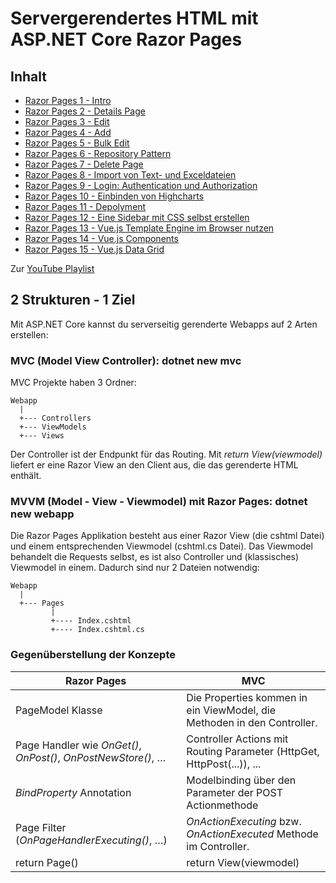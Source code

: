 # Servergerendertes HTML mit ASP.NET Core Razor Pages

## Inhalt

- [Razor Pages 1 - Intro](01%20Intro/README.md)
- [Razor Pages 2 - Details Page](02%20Details%20Page/README.md)
- [Razor Pages 3 - Edit](03%20Edit%20und%20DTO/README.md)
- [Razor Pages 4 - Add](04%20Add/README.md)
- [Razor Pages 5 - Bulk Edit](05%20Bulk%20Edit/README.md)
- [Razor Pages 6 - Repository Pattern](06%20Repositories/README.md)
- [Razor Pages 7 - Delete Page](07%20Delete/README.md)
- [Razor Pages 8 - Import von Text- und Exceldateien](08%20Import/README.md)
- [Razor Pages 9 - Login: Authentication und Authorization](09%20Authentication/README.md)
- [Razor Pages 10 - Einbinden von Highcharts](10%20Highcharts/README.md)
- [Razor Pages 11 - Depolyment](11%20Deployment/README.md)
- [Razor Pages 12 - Eine Sidebar mit CSS selbst erstellen](12%20Sidebar/README.md)
- [Razor Pages 13 - Vue.js Template Engine im Browser nutzen](13%20VueJS%20Templates/README.md)
- [Razor Pages 14 - Vue.js Components](14%20VueJS%20Components/README.md)
- [Razor Pages 15 - Vue.js Data Grid](15%20VueJS%20Grid/README.md)
  
Zur [YouTube Playlist](https://www.youtube.com/playlist?list=PLXaz8R749y5ks72kDo5n3nDm5PkA8fUvJ)

## 2 Strukturen - 1 Ziel

Mit ASP.NET Core kannst du serverseitig gerenderte Webapps auf 2 Arten erstellen:

### MVC (Model View Controller): dotnet new mvc

MVC Projekte haben 3 Ordner:

```
Webapp
  |
  +--- Controllers
  +--- ViewModels
  +--- Views
```

Der Controller ist der Endpunkt für das Routing. Mit *return View(viewmodel)* liefert er eine
Razor View an den Client aus, die das gerenderte HTML enthält.

### MVVM (Model - View - Viewmodel) mit Razor Pages: dotnet new webapp

Die Razor Pages Applikation besteht aus einer Razor View (die cshtml Datei) und einem entsprechenden
Viewmodel (cshtml.cs Datei). Das Viewmodel behandelt die Requests selbst, es ist also Controller und
(klassisches) Viewmodel in einem. Dadurch sind nur 2 Dateien notwendig:

```
Webapp
  |
  +--- Pages
         |
         +---- Index.cshtml
         +---- Index.cshtml.cs
```

### Gegenüberstellung der Konzepte

| Razor Pages                                                   | MVC                                                                     |
| ------------------------------------------------------------- | ----------------------------------------------------------------------- |
| PageModel Klasse                                              | Die Properties kommen in ein ViewModel, die Methoden in den Controller. |
| Page Handler wie *OnGet()*, *OnPost()*, *OnPostNewStore()*, … | Controller Actions mit Routing Parameter (HttpGet, HttpPost(...)), ...  |
| *BindProperty* Annotation                                     | Modelbinding über den Parameter der POST Actionmethode                  |
| Page Filter (*OnPageHandlerExecuting()*, …)                   | *OnActionExecuting* bzw. *OnActionExecuted* Methode im Controller.      |
| return Page()                                                 | return View(viewmodel)                                                  |
